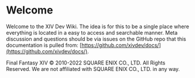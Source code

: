 # Welcome

Welcome to the XIV Dev Wiki. The idea is for this to be a single place where everything is located in a easy to access and searchable manner. Meta discussion and questions should be via issues on the GitHub repo that this documentation is pulled from: [https://github.com/xivdev/docs/](https://github.com/xivdev/docs/).

Final Fantasy XIV © 2010-2022 SQUARE ENIX CO., LTD. All Rights Reserved. We are not affiliated with SQUARE ENIX CO., LTD. in any way.
